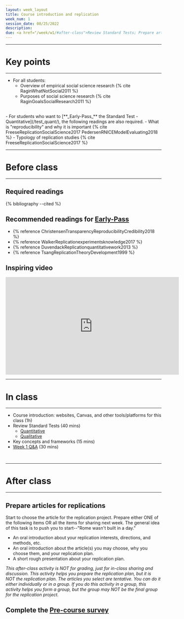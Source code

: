```yaml
---
layout: week_layout
title: Course introduction and replication
week_num: 1
session_date: 08/25/2022
description:
due: <a href="/week/w1/#after-class">Review Standard Tests; Prepare articles for replications</a>
---
```


---
# Key points
---

- For all students:
	- Overview of empirical social science research {% cite RaginWhatNotSocial2011 %}
	- Purposes of social science research {% cite RaginGoalsSocialResearch2011 %}
<br>
- For students who want to [**_Early-Pass_** the Standard Test - Quantitative](/test_quant/), the following readings are also required.
	- What is "reproducibility" and why it is important {% cite FreeseReplicationSocialScience2017 PedersenRNICEModelEvaluating2018 %}
	- Typology of replication studies {% cite FreeseReplicationSocialScience2017 %}

<br>

---
# Before class
---

## Required readings

{% bibliography --cited %}

## Recommended readings for [Early-Pass](/test_quant/)

- {% reference ChristensenTransparencyReproducibilityCredibility2018 %}
- {% reference WalkerReplicationexperimentsknowledge2017 %}
- {% reference DuvendackReplicationquantitativework2013 %}
- {% reference TsangReplicationTheoryDevelopment1999 %}

## Inspiring video

<iframe width="560" height="315" src="https://www.youtube.com/embed/arj7oStGLkU" title="YouTube video player" frameborder="0" allow="accelerometer; autoplay; clipboard-write; encrypted-media; gyroscope; picture-in-picture" allowfullscreen></iframe>

<br>

---
# In class
---

- Course introduction: websites, Canvas, and other tools/platforms for this class (1h)
- Review Standard Tests (40 mins)
	- [Quantitative](https://amgps.jima.me/test_quant/)
	- [Qualitative](https://amgps.jima.me/test_qual/)
- Key concepts and frameworks (15 mins)
- [Week 1 Q&A](https://docs.google.com/document/d/1NzLq6amkq99BjbRk24eKve4v9EAES0JJLnSHM0498UI/edit?usp=sharing) (30 mins)

<br>

---
# After class
---

## Prepare articles for replications

Start to choose the article for the replication project. Prepare either ONE of the following items OR all the items for sharing next week. The general idea of this task is to push you to start--"Rome wasn't built in a day."

- An oral introduction about your replication interests, directions, and methods, etc.
- An oral introduction about the article(s) you may choose, why you choose them, and your replication plan.
- A short rough presentation about your replication plan.

_This after-class activity is NOT for grading, just for in-class sharing and discussion. This activity helps you prepare the replication plan, but it is NOT the replication plan. The articles you select are tentative. You can do it either individually or in a group. If you do this activity in a group, this activity helps you form a group, but the group may NOT be the final group for the replication project._

## Complete the [Pre-course survey](https://utexas.instructure.com/courses/1338983/quizzes/1705746)